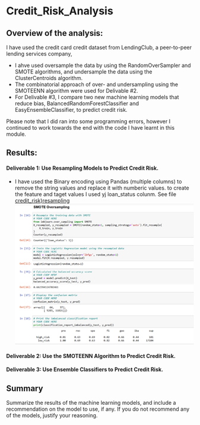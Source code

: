 # Credit_Risk_Analysis
##	Overview of the analysis: 
 I have used the credit card credit dataset from LendingClub, a peer-to-peer lending services company, 
 - I ahve used oversample the data by using the RandomOverSampler and SMOTE algorithms, and undersample the data using the ClusterCentroids algorithm. 
 - The combinatorial approach of over- and undersampling using the SMOTEENN algorithm were used for Delivable #2. 
 - For Delivable #3, I compare two new machine learning models that reduce bias, BalancedRandomForestClassifier and EasyEnsembleClassifier, to predict credit risk. 
 
Please note that I did ran into some programming errors, however I continued to work towards the end with the code I have learnt in this module.

## Results: 
####	Deliverable 1: Use Resampling Models to Predict Credit Risk.
 - I have used the Binary encoding using Pandas (multiple columns) to remove the string values and replace it with numberic values. to create the feature and taget values I used yj loan_status colunm. See file [credit_risk)resampling](https://github.com/JaredTMurray/Credit_Risk_Analysis/blob/main/credit_risk_resampling.ipynb) 
  ![](https://github.com/JaredTMurray/Credit_Risk_Analysis/blob/main/Oversample.png)

####	Deliverable 2: Use the SMOTEENN Algorithm to Predict Credit Risk.

####	Deliverable 3: Use Ensemble Classifiers to Predict Credit Risk.

##	Summary
Summarize the results of the machine learning models, and include a recommendation on the model to use, if any. If you do not recommend any of the models, justify your reasoning.

